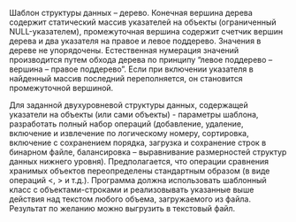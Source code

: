 Шаблон структуры данных – дерево. Конечная вершина дерева содержит статический массив указателей на объекты
(ограниченный NULL-указателем), промежуточная вершина содержит счетчик вершин дерева и два указателя на правое и
левое поддерево. Значения в дереве не упорядочены. Естественная нумерация значений производится путем обхода дерева
по принципу “левое поддерево – вершина – правое поддерево”. Если при включении указателя в найденный массив последний
переполняется, он становится промежуточной вершиной.

Для заданной двухуровневой структуры данных, содержащей указатели на объекты (или сами объекты) - параметры шаблона,
разработать полный набор операций (добавление, удаление, включение и извлечение по логическому номеру, сортировка,
включение с сохранением порядка, загрузка и сохранение строк в бинарном файле, балансировка – выравнивание размерностей
структур данных нижнего уровня). Предполагается, что операции сравнения хранимых объектов переопределены стандартным
образом (в виде операций <, > и т.д.). Программа должна использовать шаблонный класс с объектами-строками и
реализовывать указанные выше действия над текстом любого объема, загружаемого из файла. Результат по желанию можно
выгрузить в текстовый файл.